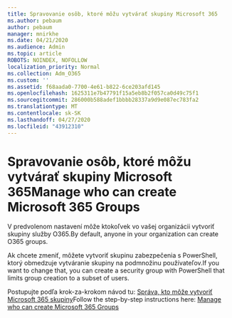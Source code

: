 ```yaml
---
title: Spravovanie osôb, ktoré môžu vytvárať skupiny Microsoft 365
ms.author: pebaum
author: pebaum
manager: mnirkhe
ms.date: 04/21/2020
ms.audience: Admin
ms.topic: article
ROBOTS: NOINDEX, NOFOLLOW
localization_priority: Normal
ms.collection: Adm_O365
ms.custom: ''
ms.assetid: f68aada0-7700-4e61-b822-6ce203afd145
ms.openlocfilehash: 1625311e7b47791f15a5eb8b2f057ca0d49c75f1
ms.sourcegitcommit: 286000b588adef1bbbb28337a9d9e087ec783fa2
ms.translationtype: MT
ms.contentlocale: sk-SK
ms.lasthandoff: 04/27/2020
ms.locfileid: "43912310"
---
```

# <a name="manage-who-can-create-microsoft-365-groups"></a><span data-ttu-id="07f59-102">Spravovanie osôb, ktoré môžu vytvárať skupiny Microsoft 365</span><span class="sxs-lookup"><span data-stu-id="07f59-102">Manage who can create Microsoft 365 Groups</span></span>

<span data-ttu-id="07f59-103">V predvolenom nastavení môže ktokoľvek vo vašej organizácii vytvoriť skupiny služby O365.</span><span class="sxs-lookup"><span data-stu-id="07f59-103">By default, anyone in your organization can create O365 groups.</span></span>
  
<span data-ttu-id="07f59-104">Ak chcete zmeniť, môžete vytvoriť skupinu zabezpečenia s PowerShell, ktorý obmedzuje vytváranie skupiny na podmnožinu používateľov.</span><span class="sxs-lookup"><span data-stu-id="07f59-104">If you want to change that, you can create a security group with PowerShell that limits group creation to a subset of users.</span></span>
  
<span data-ttu-id="07f59-105">Postupujte podľa krok-za-krokom návod tu: [Správa, kto môže vytvoriť Microsoft 365 skupiny](https://docs.microsoft.com/office365/admin/create-groups/manage-creation-of-groups)</span><span class="sxs-lookup"><span data-stu-id="07f59-105">Follow the step-by-step instructions here: [Manage who can create Microsoft 365 Groups](https://docs.microsoft.com/office365/admin/create-groups/manage-creation-of-groups)</span></span>
  

